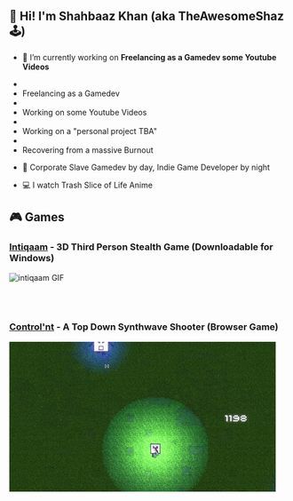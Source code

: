 ##  👋 Hi! I'm Shahbaaz Khan (aka TheAwesomeShaz 🕹)


- 🔭 I’m currently working on <b>Freelancing as a Gamedev  some Youtube Videos</b>

- <li>Freelancing as a Gamedev</li>
- <li>Working on some Youtube Videos</li>
- <li>Working on a "personal project TBA"</li>
- <li>Recovering from a massive Burnout</li>

- 🌱 Corporate Slave Gamedev by day, Indie Game Developer by night
- 💻 I watch Trash Slice of Life Anime

<!--
**ShahbaazKhan-TheAwesomeShaz/ShahbaazKhan-TheAwesomeShaz** is a ✨ _special_ ✨ repository because its `README.md` (this file) appears on your GitHub profile.

-->

## 🎮 Games

### [Intiqaam](https://theawesomeshaz.itch.io/intiqaam) <b>- 3D Third Person Stealth Game (Downloadable for Windows)</b>
<p align="left"><img src="https://user-images.githubusercontent.com/51862748/116839944-c2e22280-abf1-11eb-851d-8fcc1f29fed7.gif" alt="intiqaam GIF"></p>

<br>  <br>


### [Control'nt](https://theawesomeshaz.itch.io/control-nt) <b>- A Top Down Synthwave Shooter (Browser Game)</b>
<p align="left"><img src="https://github.com/ShahbaazKhan-TheAwesomeShaz/ShahbaazKhan-TheAwesomeShaz/blob/master/Control'nt%20GIF.gif" alt="cool GIF"></p>










